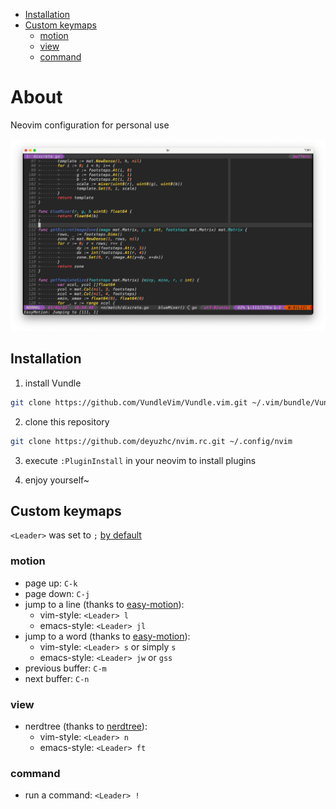 * [Installation](#installation)
* [Custom keymaps](#custom-keymaps)
  * [motion](#motion)
  * [view](#view)
  * [command](#command)

# About

Neovim configuration for personal use

![ScreenShot](screenshot.png)

## Installation

1. install Vundle
```sh
git clone https://github.com/VundleVim/Vundle.vim.git ~/.vim/bundle/Vundle.vim
```

2. clone this repository
```sh
git clone https://github.com/deyuzhc/nvim.rc.git ~/.config/nvim
```

3. execute `:PluginInstall` in your neovim to install plugins

4. enjoy yourself~


## Custom keymaps

`<Leader>` was set to `;` [by default](custom/extensions.vim)

### motion

- page up: `C-k`
- page down: `C-j`
- jump to a line (thanks to [easy-motion](https://github.com/easymotion/vim-easymotion.git)):
  - vim-style: `<Leader> l`
  - emacs-style: `<Leader> jl`
- jump to a word (thanks to [easy-motion](https://github.com/easymotion/vim-easymotion.git)):
  - vim-style: `<Leader> s` or simply `s`
  - emacs-style: `<Leader> jw` or `gss`
- previous buffer: `C-m`
- next buffer: `C-n`

### view

- nerdtree (thanks to [nerdtree](https://github.com/preservim/nerdtree.git)):
  - vim-style: `<Leader> n`
  - emacs-style: `<Leader> ft`

### command

- run a command: `<Leader> !`
